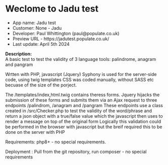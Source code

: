 <h1>Weclome to Jadu test</h1> 
<ul>
<li>App name: Jadu test</li>
<li>Customer: None - Jadu</li>
<li>Developer: Paul Whittington (paul@populate.co.uk)</li>
<li>Preview URL - https://jadutest.populate.co.uk/</li>
<li>Last update: April 5th 2024</li>
</ul>
<p>
<b>Description:</b><br>
A basic test to test the validity of 3 language tools: palindrome, anagram and pangram<br>
</p>
<p>
Wrtten with PHP, javascript (Jquery)
Syphony is used for the server-side code, using twig templates
CSS was coded manually, without SASS etc becuase of the size of the porject.
</p>
<p>
The /templates/index,html.twig contains theress forms. Jquery hijacks the submission of these forms and submits them via an Ajax request to three endpoints /palindrom, /anagram and /pangram
These endpoints use a class created in /src/Checker.php to test the validity of the word/phrase and return a json object with a true/false value which the javascript then uses to render a message on top of the original form
Logically this validation could be performed in the browser with javascript but the breif required this to be done on the server with PHP
</p>
<p>
Requirements: php8+ - no special requirements.
</p>
<p>
Deployment : Pull from the git repository, run composer - no special requirements
</p>





